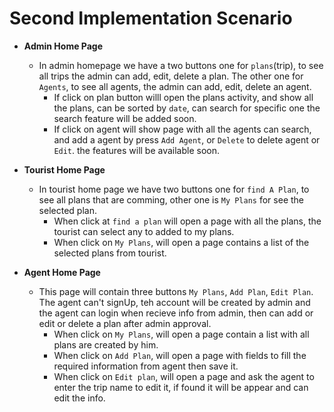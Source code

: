 # Second Implementation Scenario

- **Admin Home Page** 

    - In admin homepage we have a two buttons one for `plans`(trip), to see all trips the admin can add, edit, delete a plan. The other one for `Agents`, to see all agents, the admin can add, edit, delete an agent.
        - If click on plan button willl open the plans activity, and show all the plans, can be sorted by `date`, can search for specific one the search feature will be added soon.
        - If click on agent will show page with all the agents can search, and add a agent by press `Add Agent`, or `Delete` to delete agent or `Edit`. the features will be available soon.
        
- **Tourist Home Page** 
    - In tourist home page we have two buttons one for `find A Plan`, to see all plans that are comming, other one is `My Plans` for see the selected plan.
        - When click at `find a plan` will open a page with all the plans, the tourist can select any to added to my plans.
        - When click on `My Plans`, will open a page contains a list of the selected plans from tourist.

- **Agent Home Page**
    - This page will contain three buttons `My Plans`, `Add Plan`, `Edit Plan`. The agent can't signUp, teh account will be created by admin and the agent can login when recieve info from admin, then can add or edit or delete a plan after admin approval.
        - When click on `My Plans`, will open a page contain a list with all plans are created by him.
        - When click on `Add Plan`, will open a page with fields to fill the required information from agent then save it.
        - When click on `Edit plan`, will open a page and ask the agent to enter the trip name to edit it, if found it will be appear and can edit the info.

        